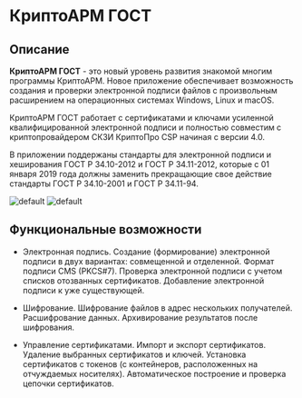 # КриптоАРМ ГОСТ

## Описание

**КриптоАРМ ГОСТ** - это новый уровень развития знакомой многим программы КриптоАРМ. Новое приложение обеспечивает возможность создания и проверки электронной подписи файлов с произвольным расширением на операционных системах Windows, Linux и macOS.

КриптоАРМ ГОСТ работает с сертификатами и ключами усиленной квалифицированной электронной подписи и полностью совместим с криптопровайдером СКЗИ КриптоПро CSP начиная с версии 4.0.

В приложении поддержаны стандарты для электронной подписи и хеширования ГОСТ Р 34.10-2012 и ГОСТ Р 34.11-2012, которые с 01 января 2019 года должны заменить прекращающие свое действие стандарты ГОСТ Р 34.10-2001 и ГОСТ Р 34.11-94.

![default](https://user-images.githubusercontent.com/16474118/43135566-808af96a-8f4e-11e8-9870-9d64294ebc4a.png)
![default](https://user-images.githubusercontent.com/16474118/43135569-84ef2e5e-8f4e-11e8-95be-fa5cfb15d2dd.png)

## Функциональные возможности

* Электронная подпись. Создание (формирование) электронной подписи в двух вариантах: совмещенной и отделенной. Формат подписи CMS (PKCS#7). Проверка электронной подписи с учетом списков отозванных сертификатов. Добавление электронной подписи к уже существующей.

* Шифрование. Шифрование файлов в адрес нескольких получателей. Расшифрование данных. Архивирование результатов после шифрования.

* Управление сертификатами. Импорт и экспорт сертификатов. Удаление выбранных сертификатов и ключей. Установка сертификатов с токенов (с контейнеров, расположенных на отчуждаемых носителях). Автоматическое построение и проверка цепочки сертификатов. 

